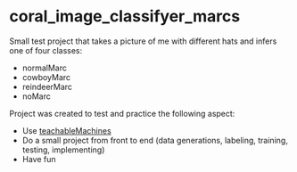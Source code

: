 # coral_image_classifyer_marcs
Small test project that takes a picture of me with different hats and infers one of four classes:
- normalMarc
- cowboyMarc
- reindeerMarc
- noMarc

Project was created to test and practice the following aspect:
- Use [teachableMachines](https://teachablemachine.withgoogle.com)
- Do a small project from front to end (data generations, labeling, training, testing, implementing)
- Have fun
